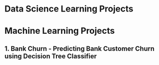 # Data Science Learning Projects
# Machine Learning Projects
## 1. Bank Churn - Predicting Bank Customer Churn using Decision Tree Classifier
